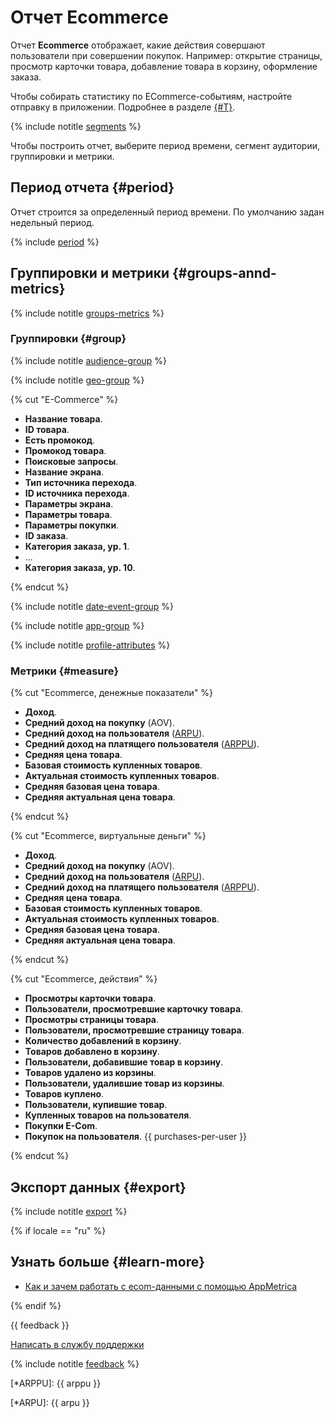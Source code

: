 # Отчет Ecommerce

Отчет **Ecommerce** отображает, какие действия совершают пользователи при совершении покупок. Например: открытие страницы, просмотр карточки товара, добавление товара в корзину, оформление заказа.

Чтобы собирать статистику по ECommerce-событиям, настройте отправку в приложении. Подробнее в разделе [{#T}](../data-collection/about-ecommerce.md#send-ecommerce).

{% include notitle [segments](_includes/segments.md) %}

Чтобы построить отчет, выберите период времени, сегмент аудитории, группировки и метрики.

## Период отчета {#period}

Отчет строится за определенный период времени. По умолчанию задан недельный период.

{% include [period](_includes/period.md) %}

## Группировки и метрики {#groups-annd-metrics}

{% include notitle [groups-metrics](_includes/groups-metrics.md) %}

### Группировки {#group}

{% include notitle [audience-group](_includes/audience-group.md) %}

{% include notitle [geo-group](_includes/geo-group.md) %}

{% cut "E-Сommerce" %}

- **Название товара**.
- **ID товара**.
- **Есть промокод**.
- **Промокод товара**.
- **Поисковые запросы**.
- **Название экрана**.
- **Тип источника перехода**.
- **ID источника перехода**.
- **Параметры экрана**.
- **Параметры товара**.
- **Параметры покупки**.
- **ID заказа**.
- **Категория заказа, ур. 1**.
- ...
- **Категория заказа, ур. 10**.

{% endcut %}

{% include notitle [date-event-group](_includes/date-event-group.md) %}

{% include notitle [app-group](_includes/app-group.md) %}

{% include notitle [profile-attributes](_includes/profile-attributes.md) %}  

### Метрики {#measure}

{% cut "Ecommerce, денежные показатели" %}

- **Доход**.
- **Средний доход на покупку** (AOV).
- **Средний доход на пользователя** ([ARPU](*ARPU)).
- **Средний доход на платящего пользователя** ([ARPPU](*ARPPU)).
- **Средняя цена товара**.
- **Базовая стоимость купленных товаров**.
- **Актуальная стоимость купленных товаров**.
- **Средняя базовая цена товара**.
- **Средняя актуальная цена товара**.

{% endcut %}

{% cut "Ecommerce, виртуальные деньги" %}

- **Доход**.
- **Средний доход на покупку** (AOV).
- **Средний доход на пользователя** ([ARPU](*ARPU)).
- **Средний доход на платящего пользователя** ([ARPPU](*ARPPU)).
- **Средняя цена товара**.
- **Базовая стоимость купленных товаров**.
- **Актуальная стоимость купленных товаров**.
- **Средняя базовая цена товара**.
- **Средняя актуальная цена товара**.

{% endcut %}

{% cut "Ecommerce, действия" %}

- **Просмотры карточки товара**.
- **Пользователи, просмотревшие карточку товара**.
- **Просмотры страницы товара**.
- **Пользователи, просмотревшие страницу товара**.
- **Количество добавлений в корзину**.
- **Товаров добавлено в корзину**.
- **Пользователи, добавившие товар в корзину**.
- **Товаров удалено из корзины**.
- **Пользователи, удалившие товар из корзины**.
- **Товаров куплено**.
- **Пользователи, купившие товар**.
- **Купленных товаров на пользователя**.
- **Покупки E-Com**.
- **Покупок на пользователя**. {{ purchases-per-user }}

{% endcut %}

## Экспорт данных {#export}

{% include notitle [export](_includes/export-api.md) %}

{% if locale == "ru" %}

## Узнать больше {#learn-more}

- [Как и зачем работать с ecom-данными с помощью AppMetrica](https://appmetrica.yandex.ru/about/blog/kak-i-zachem-rabotat-s-ecom-dannymi)

{% endif %}

{{ feedback }}

<a href="../troubleshooting/feedback-new.html">
  <span class="button">Написать в службу поддержки</span>
</a>

{% include notitle [feedback](../_includes/feedback-button.md) %}

[*ARPPU]: {{ arppu }}

[*ARPU]: {{ arpu }}
